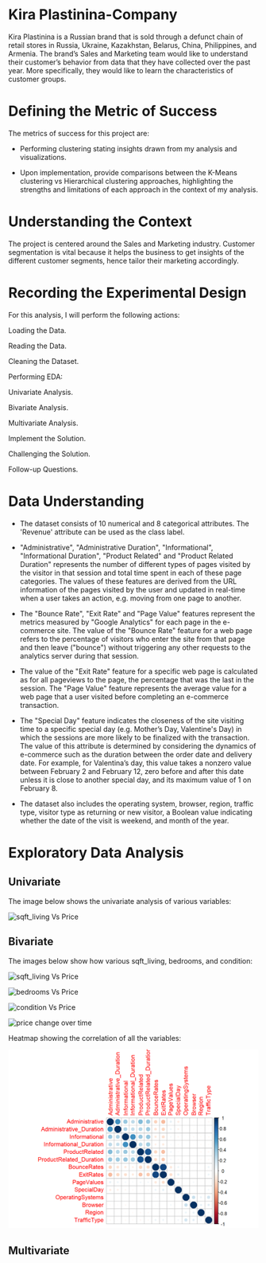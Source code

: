 # Kira Plastinina-Company
Kira Plastinina is a Russian brand that is sold through a defunct chain of retail stores in Russia, Ukraine, Kazakhstan, Belarus, China, Philippines, and Armenia. The brand’s Sales and Marketing team would like to understand their customer’s behavior from data that they have collected over the past year. More specifically, they would like to learn the characteristics of customer groups.

# Defining the Metric of Success
The metrics of success for this project are:

  - Performing clustering stating insights drawn from my analysis and visualizations.

  - Upon implementation, provide comparisons between the K-Means clustering vs Hierarchical clustering approaches, highlighting the strengths and limitations of each approach in the context of my analysis.
  
# Understanding the Context
The project is centered around the Sales and Marketing industry. Customer segmentation is vital because it helps the business to get insights of the different customer segments, hence tailor their marketing accordingly.

# Recording the Experimental Design
For this analysis, I will perform the following actions:

Loading the Data.

Reading the Data.

Cleaning the Dataset.

Performing EDA:

Univariate Analysis.

Bivariate Analysis.

Multivariate Analysis.

Implement the Solution.

Challenging the Solution.

Follow-up Questions.

# Data Understanding
- The dataset consists of 10 numerical and 8 categorical attributes. The 'Revenue' attribute can be used as the class label.

- "Administrative", "Administrative Duration", "Informational", "Informational Duration", "Product Related" and "Product Related Duration" represents the number of different types of pages visited by the visitor in that session and total time spent in each of these page categories. The values of these features are derived from the URL information of the pages visited by the user and updated in real-time when a user takes an action, e.g. moving from one page to another. 

- The "Bounce Rate", "Exit Rate" and "Page Value" features represent the metrics measured by "Google Analytics" for each page in the e-commerce site. 
The value of the "Bounce Rate" feature for a web page refers to the percentage of visitors who enter the site from that page and then leave ("bounce") without triggering any other requests to the analytics server during that session.

- The value of the "Exit Rate" feature for a specific web page is calculated as for all pageviews to the page, the percentage that was the last in the session.
The "Page Value" feature represents the average value for a web page that a user visited before completing an e-commerce transaction. 

- The "Special Day" feature indicates the closeness of the site visiting time to a specific special day (e.g. Mother’s Day, Valentine's Day) in which the sessions are more likely to be finalized with the transaction. The value of this attribute is determined by considering the dynamics of e-commerce such as the duration between the order date and delivery date. For example, for Valentina’s day, this value takes a nonzero value between February 2 and February 12, zero before and after this date unless it is close to another special day, and its maximum value of 1 on February 8. 

- The dataset also includes the operating system, browser, region, traffic type, visitor type as returning or new visitor, a Boolean value indicating whether the date of the visit is weekend, and month of the year.

# Exploratory Data Analysis

## Univariate

The image below shows the univariate analysis of various variables:

![sqft_living Vs Price](condition_uni.png)

## Bivariate

The images below show how various sqft_living, bedrooms, and condition:

![sqft_living Vs Price](sqft_living_price.png)

![bedrooms Vs Price](bedrooms_price_bi.png)

![condition Vs Price](condition_price_bi.png)

![price change over time](house_price_change.png)

Heatmap showing the correlation of all the variables:

![heatmap](heatmap.png)

## Multivariate
